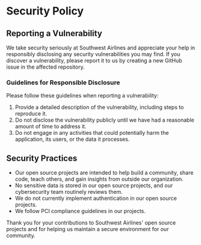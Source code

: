 # Security Policy

## Reporting a Vulnerability

We take security seriously at Southwest Airlines and appreciate your help in responsibly disclosing any security vulnerabilities you may find. If you discover a vulnerability, please report it to us by creating a new GitHub issue in the affected repository.

### Guidelines for Responsible Disclosure

Please follow these guidelines when reporting a vulnerability:

1. Provide a detailed description of the vulnerability, including steps to reproduce it.
2. Do not disclose the vulnerability publicly until we have had a reasonable amount of time to address it.
3. Do not engage in any activities that could potentially harm the application, its users, or the data it processes.

## Security Practices

- Our open source projects are intended to help build a community, share code, teach others, and gain insights from outside our organization.
- No sensitive data is stored in our open source projects, and our cybersecurity team routinely reviews them.
- We do not currently implement authentication in our open source projects.
- We follow PCI compliance guidelines in our projects.

Thank you for your contributions to Southwest Airlines' open source projects and for helping us maintain a secure environment for our community.
